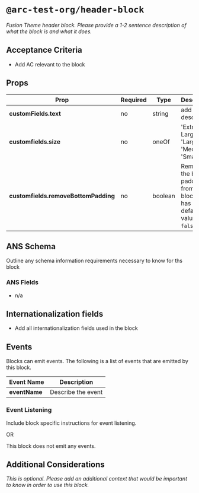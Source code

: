 # `@arc-test-org/header-block`
_Fusion Theme header block. Please provide a 1-2 sentence description of what the block is and what it does._

## Acceptance Criteria
- Add AC relevant to the block

## Props
| **Prop** | **Required** | **Type** | **Description** |
|---|---|---|---|
| **customFields.text** | no | string | add description |
| **customfields.size** | no | oneOf | 'Extra Large', 'Large', 'Medium', 'Small' |
| **customfields.removeBottomPadding** | no | boolean | Removes the bottom padding from the block. It has a default value of `false`. |

## ANS Schema
Outline any schema information requirements necessary to know for ths block

### ANS Fields
- n/a

## Internationalization fields
- Add all internationalization fields used in the block

## Events
Blocks can emit events. The following is a list of events that are emitted by this block.

| **Event Name** | **Description** |
|---|---|
| **eventName** | Describe the event |

### Event Listening
Include block specific instructions for event listening.

OR

This block does not emit any events.

## Additional Considerations
_This is optional. Please add an additional context that would be important to know in order to use this block._

